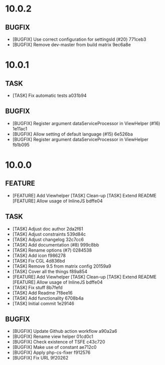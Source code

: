 # 10.0.2

## BUGFIX
- [BUGFIX] Use correct configuration for settingsId (#20) 771ceb3
- [BUGFIX] Remove dev-master from build matrix 9ec6a8e

# 10.0.1

## TASK
- [TASK] Fix automatic tests a031b94

## BUGFIX
- [BUGFIX] Register argument dataServiceProcessor in ViewHelper (#16) 1e11ac1
- [BUGFIX] Allow setting of default language (#15) 6e526ba
- [BUGFIX] Register argument dataServiceProcessor in ViewHelper fb1b095

# 10.0.0

## FEATURE
- [FEATURE] Add Viewhelper [TASK] Clean-up [TASK] Extend README [FEATURE] Allow usage of InlineJS bdffe04

## TASK
- [TASK] Adjust doc author 2da2f61
- [TASK] Adjust constraints 539d84c
- [TASK] Adjust changelog 32c7cc6
- [TASK] Add documentation (#8) 999c8bb
- [TASK] Rename options (#7) 0284538
- [TASK] Add icon f986278
- [TASK] Fix CGL 4d836bd
- [TASK] Remove 9.5 from matrix config 20159a9
- [TASK] Cover all the things f89a854
- [FEATURE] Add Viewhelper [TASK] Clean-up [TASK] Extend README [FEATURE] Allow usage of InlineJS bdffe04
- [TASK] Fix stuff 8b7fefd
- [TASK] Add Readme 7f8ee16
- [TASK] Add functionality 6708b4a
- [TASK] Initial commit 1e29146

## BUGFIX
- [BUGFIX] Update Github action workflow a90a2a6
- [BUGFIX] Rename view helper 01cd0c1
- [BUGFIX] Check existence of TSFE c43c720
- [BUGFIX] Make use of constant ae712c0
- [BUGFIX] Apply php-cs-fixer f912576
- [BUGFIX] Fix URL 9f20262

